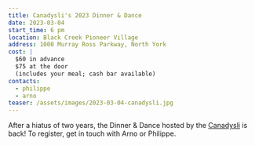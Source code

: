 ```yaml
---
title: Canadysli's 2023 Dinner & Dance
date: 2023-03-04
start_time: 6 pm
location: Black Creek Pioneer Village
address: 1000 Murray Ross Parkway, North York
cost: |
  $60 in advance
  $75 at the door
  (includes your meal; cash bar available)
contacts:
  - philippe
  - arno
teaser: /assets/images/2023-03-04-canadysli.jpg
---
```


After a hiatus of two years, the Dinner & Dance hosted by the [Canadysli] is
back! To register, get in touch with Arno or Philippe.

[canadysli]: <https://www.canadysli.com/>

